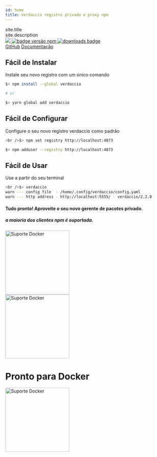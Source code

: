 ```yaml
---
id: home
title: Verdaccio registro privado e proxy npm
---
```



<div class="top-section-home">
    <div class="logo-section"></div>

<div class="title-section">
    site.title
</div>

<div class="subtitle-section">
    site.description
</div>

<div class="badges">
        <span>
                <a href="https://github.com/verdaccio/verdaccio">
                        <img src="https://img.shields.io/github/stars/verdaccio/verdaccio.svg?style=social&label=Star&maxAge=3600" style="max-width:100%;">
                </a>
        </span>
        <span>
                <a href="https://www.npmjs.org/package/verdaccio">
                        <img src="https://img.shields.io/npm/v/verdaccio.svg" alt="badge versão npm">
                </a>
        </span>
        <span>
                <a href="https://www.npmjs.org/package/verdaccio">
                        <img src="https://camo.githubusercontent.com/81e53cc0a99c3ae97709fa66232a5807c346c61e/687474703a2f2f696d672e736869656c64732e696f2f6e706d2f646d2f76657264616363696f2e737667" alt="downloads badge" data-canonical-src="http://img.shields.io/npm/dm/verdaccio.svg" style="max-width:100%;">
                </a>
        </span>
</div>

<div class="link-section">
  <a href="https://github.com/verdaccio" title="Projeto Verdaccio">GitHub</a> <a href="https://github.com/verdaccio/verdaccio/tree/master/wiki" title="Documentação">Documentação</a>
</div></div> 

## Fácil de Instalar

Instale seu novo registro com um único comando

```sh
$> npm install --global verdaccio

# or

$> yarn global add verdaccio

```

## Fácil de Configurar

Configure o seu novo registro verdaccio como padrão

```sh
<br />$> npm set registry http://localhost:4873

$> npm adduser --registry http://localhost:4873

```

## Fácil de Usar

Use a partir do seu terminal

```sh
<br />$> verdaccio
warn --- config file  - /home/.config/verdaccio/config.yaml
warn --- http address - http://localhost:5555/ - verdaccio/2.2.0

```

#### Tudo pronto! Aproveite o seu novo **gerente de pacotes privado**.

##### a maioria dos clientes npm é suportada.

<div class="client-support">
    <div class="client">
        <img src="css/icon/npm-logo.svg" alt="Suporte Docker" width="200"/>
    </div>
    <div class="client">
        <img src="css/icon/yarn-logo.svg" alt="Suporte Docker" width="200"/>
    </div>
</div>

<div class="section">
    <h1>
        Pronto para Docker
    </h1>
    <a href="https://github.com/verdaccio/verdaccio/blob/master/wiki/docker.md" target="_blank">
        <img src="css/icon/docker.jpeg" alt="Suporte Docker" width="200"/>
    </a>
</div>
